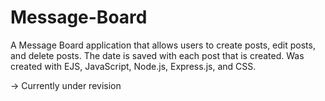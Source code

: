 # Message-Board
A Message Board application that allows users to create posts, edit posts, and delete posts. The date is saved with each post that is created. Was created with EJS, JavaScript, Node.js, Express.js, and CSS.

-> Currently under revision
